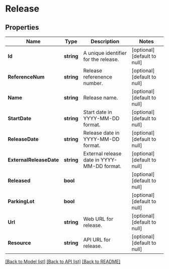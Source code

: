 # Release

## Properties
Name | Type | Description | Notes
------------ | ------------- | ------------- | -------------
**Id** | **string** | A unique identifier for the release. | [optional] [default to null]
**ReferenceNum** | **string** | Release referenence number. | [optional] [default to null]
**Name** | **string** | Release name. | [optional] [default to null]
**StartDate** | **string** | Start date in YYYY-MM-DD format. | [optional] [default to null]
**ReleaseDate** | **string** | Release date in YYYY-MM-DD format. | [optional] [default to null]
**ExternalReleaseDate** | **string** | External release date in YYYY-MM-DD format. | [optional] [default to null]
**Released** | **bool** |  | [optional] [default to null]
**ParkingLot** | **bool** |  | [optional] [default to null]
**Url** | **string** | Web URL for release. | [optional] [default to null]
**Resource** | **string** | API URL for release. | [optional] [default to null]

[[Back to Model list]](../README.md#documentation-for-models) [[Back to API list]](../README.md#documentation-for-api-endpoints) [[Back to README]](../README.md)



